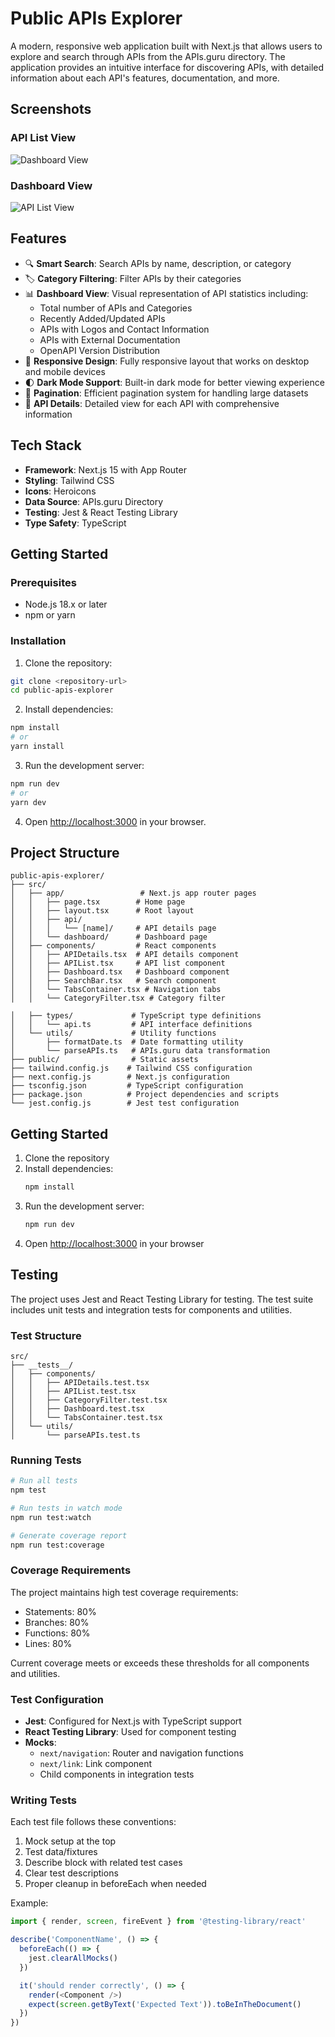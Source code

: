 # Public APIs Explorer

A modern, responsive web application built with Next.js that allows users to explore and search through APIs from the APIs.guru directory. The application provides an intuitive interface for discovering APIs, with detailed information about each API's features, documentation, and more.

## Screenshots

### API List View
![Dashboard View](public/screenshot2.png)

### Dashboard View
![API List View](public/screenshot1.png)

## Features

- 🔍 **Smart Search**: Search APIs by name, description, or category
- 🏷️ **Category Filtering**: Filter APIs by their categories
- 📊 **Dashboard View**: Visual representation of API statistics including:
  - Total number of APIs and Categories
  - Recently Added/Updated APIs
  - APIs with Logos and Contact Information
  - APIs with External Documentation
  - OpenAPI Version Distribution
- 📱 **Responsive Design**: Fully responsive layout that works on desktop and mobile devices
- 🌓 **Dark Mode Support**: Built-in dark mode for better viewing experience
- 📄 **Pagination**: Efficient pagination system for handling large datasets
- 🔗 **API Details**: Detailed view for each API with comprehensive information

## Tech Stack

- **Framework**: Next.js 15 with App Router
- **Styling**: Tailwind CSS
- **Icons**: Heroicons
- **Data Source**: APIs.guru Directory
- **Testing**: Jest & React Testing Library
- **Type Safety**: TypeScript
## Getting Started

### Prerequisites

- Node.js 18.x or later
- npm or yarn

### Installation

1. Clone the repository:
```bash
git clone <repository-url>
cd public-apis-explorer
```

2. Install dependencies:
```bash
npm install
# or
yarn install
```

3. Run the development server:
```bash
npm run dev
# or
yarn dev
```

4. Open [http://localhost:3000](http://localhost:3000) in your browser.

## Project Structure

```
public-apis-explorer/
├── src/
│   ├── app/                 # Next.js app router pages
│   │   ├── page.tsx        # Home page
│   │   ├── layout.tsx      # Root layout
│   │   ├── api/
│   │   │   └── [name]/     # API details page
│   │   └── dashboard/      # Dashboard page
│   ├── components/         # React components
│   │   ├── APIDetails.tsx  # API details component
│   │   ├── APIList.tsx     # API list component
│   │   ├── Dashboard.tsx   # Dashboard component
│   │   ├── SearchBar.tsx   # Search component
│   │   └── TabsContainer.tsx # Navigation tabs
│   │   └── CategoryFilter.tsx # Category filter

│   ├── types/             # TypeScript type definitions
│   │   └── api.ts         # API interface definitions
│   └── utils/             # Utility functions
│       ├── formatDate.ts  # Date formatting utility
│       └── parseAPIs.ts   # APIs.guru data transformation
├── public/                # Static assets
├── tailwind.config.js    # Tailwind CSS configuration
├── next.config.js        # Next.js configuration
├── tsconfig.json         # TypeScript configuration
├── package.json          # Project dependencies and scripts
└── jest.config.js        # Jest test configuration
```

## Getting Started

1. Clone the repository
2. Install dependencies:
   ```bash
   npm install
   ```
3. Run the development server:
   ```bash
   npm run dev
   ```
4. Open [http://localhost:3000](http://localhost:3000) in your browser

## Testing

The project uses Jest and React Testing Library for testing. The test suite includes unit tests and integration tests for components and utilities.

### Test Structure

```
src/
├── __tests__/
│   ├── components/
│   │   ├── APIDetails.test.tsx
│   │   ├── APIList.test.tsx
│   │   ├── CategoryFilter.test.tsx
│   │   ├── Dashboard.test.tsx
│   │   └── TabsContainer.test.tsx
│   └── utils/
│       └── parseAPIs.test.ts
```

### Running Tests

```bash
# Run all tests
npm test

# Run tests in watch mode
npm run test:watch

# Generate coverage report
npm run test:coverage
```

### Coverage Requirements

The project maintains high test coverage requirements:
- Statements: 80%
- Branches: 80%
- Functions: 80%
- Lines: 80%

Current coverage meets or exceeds these thresholds for all components and utilities.

### Test Configuration

- **Jest**: Configured for Next.js with TypeScript support
- **React Testing Library**: Used for component testing
- **Mocks**:
  - `next/navigation`: Router and navigation functions
  - `next/link`: Link component
  - Child components in integration tests

### Writing Tests

Each test file follows these conventions:
1. Mock setup at the top
2. Test data/fixtures
3. Describe block with related test cases
4. Clear test descriptions
5. Proper cleanup in beforeEach when needed

Example:
```typescript
import { render, screen, fireEvent } from '@testing-library/react'

describe('ComponentName', () => {
  beforeEach(() => {
    jest.clearAllMocks()
  })

  it('should render correctly', () => {
    render(<Component />)
    expect(screen.getByText('Expected Text')).toBeInTheDocument()
  })
})
```

